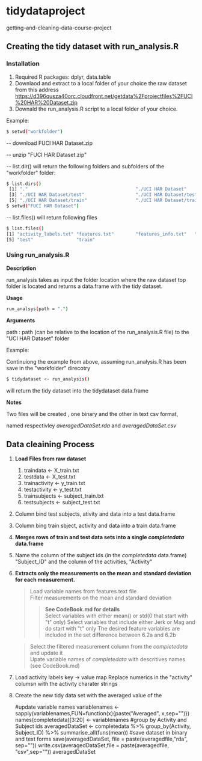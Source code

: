 # tidydataproject
getting-and-cleaning-data-course-project

## Creating the tidy dataset with run_analysis.R
### Installation
 1. Required R packages: dplyr, data.table
 2. Downlaod and extract to a local folder of your choice the raw dataset from this address
    https://d396qusza40orc.cloudfront.net/getdata%2Fprojectfiles%2FUCI%20HAR%20Dataset.zip
 3. Downald the run_analysis.R script to a local folder of your choice.
 
Example:
```sh
$ setwd("workfolder")
```
  -- download FUCI HAR Dataset.zip
  
  -- unzip "FUCI HAR Dataset.zip"
  
  -- list.dir() will return the following folders and subfolders of the "workfolder" folder:
  
```sh
$ list.dirs()
 [1] "."                                        "./UCI HAR Dataset"                       
 [3] "./UCI HAR Dataset/test"                   "./UCI HAR Dataset/test/Inertial Signals" 
 [5] "./UCI HAR Dataset/train"                  "./UCI HAR Dataset/train/Inertial Signals"
$ setwd("FUCI HAR Dataset")
```
   -- list.files() will return following files 
```sh
$ list.files()
[1] "activity_labels.txt" "features.txt"        "features_info.txt"   "README.txt"         
[5] "test"                "train"                                                          
```

### Using run_analysis.R
**Description** 

run_analysis takes as input the folder location where the raw dataset top folder is located and 
returns a data.frame with the tidy dataset. 

**Usage**
```sh
run_analsys(path = ".")
```

**Arguments**

path  : path (can be relative to the location of the run_analysis.R file) to the "UCI HAR Dataset" folder

Example: 

Continuiong the example from above, assuming run_analysis.R has been save in the "workfolder" direcotry
```sh
$ tidydataset <- run_analysis()
```
will return the tidy dataset into the tidydataset data.frame

**Notes**

Two files will be created , one binary and the other in text csv format,

named respectivley _averagedDataSet.rda_ and _averagedDataSet.csv_

## Data cleaining Process

 1. **Load Files from raw dataset**
 
    1. traindata <- X_train.txt
    2. testdata  <- X_test.txt 
    3. trainactivity <- y_train.txt
    4. testactivity  <- y_test.txt
    5. trainsubjects <- subject_train.txt
    6. testsubjects  <- subject_test.txt
    
 2. Column bind test subjects, ativity and data into a test data.frame
 3. Column bing train sbject, activity and data into a train data.frame
 4. **Merges rows of train and test data sets into a single _completedata_ data.frame**
 5. Name the column of the subject ids (in the _completedata_ data.frame) "Subject_ID" and the column of the activities, "Activity"
 6. **Extracts only the measurements on the mean and standard deviation for each measurement.**
 
    > Load variable names from features.text file  
    > Filter measurements on the mean and standard deviation 
      >>**See CodeBook.md for details**  
      >> Select variables with either mean() or std(0 that start with "t" only)
      >> Select variables that include either Jerk or Mag and do start with "t" only
      >> The desired feature variables are included in the set difference between 6.2a and 6.2b
      
    > Select the filtered measurement column from the _completedata_ and update it    
    > Upate variable names of _completedata_ with descritives names (see CodeBook.md)

 7. Load activity labels key -> value map
    Replace numerics in the "activity" columsn with the activity charater strings
    
 8. Create the new tidy data set with the averaged value of the
    
    #update variable names
    variablenames <- sapply(variablenames,FUN=function(x){paste("Averaged", x,sep="")})
    names(completedata)[3:20] <- variablenames
    #group by Activity and Subject ids
    averagedDataSet <- completedata %>% group_by(Activity, Subject_ID) %>% summarise_all(funs(mean))
    #save dataset in binary and text forms
    save(averagedDataSet, file = paste(averagedfile,"rda", sep=""))
    write.csv(averagedDataSet,file = paste(averagedfile, "csv",sep=""))
    averagedDataSet
